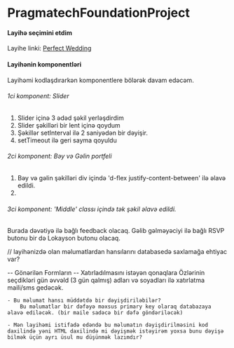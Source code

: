 # PragmatechFoundationProject

 
<h4> Layihə seçimini etdim </h4>

Layihe linki: <a href="http://kodesolution.website/html/html/perfect-wedding/v2.1/demo/event-index-sp-layout1.html">Perfect Wedding</a> 

<h4> Layihənin komponentləri </h4>

Layihəmi kodlaşdırarkən komponentlere bölərək davam edəcəm.

<h6> 1ci komponent: Slider </h6> 

1. Slider içinə 3 ədəd şəkil yerləşdirdim
2. Slider şəkilləri bir lent içinə qoydum
3. Şəkillər setInterval ilə 2 saniyədən bir dəyişir.
4. setTimeout ilə geri sayma qoyuldu

<h6> 2ci komponent: Bəy və Gəlin portfeli </h6> 

1. Bəy və gəlin şəkilləri div içində 'd-flex justify-content-between' ilə əlavə edildi.
2. 

<h6> 3ci komponent: 'Middle' classı içində tək şəkil əlavə edildi. </h6> 

Burada dəvətiyə ilə bağlı feedback olacaq. Gəlib gəlməyəciyi ilə bağlı RSVP butonu bir də Lokayson butonu olacaq.


// layihənizdə olan məlumatlardan hansılarını databasedə saxlamağa ehtiyac var?

-- Gönərilən Formların
-- Xatırladılmasını istəyən qonaqlara Özlərinin seçdikləri gün əvvəld (3 gün qalmış) adları və soyadları ilə xatırlatma maili/sms gedəcək.

    - Bu məlumat hansı müddətdə bir dəyişdiriləbilər? 
        Bu məlumatlar bir dəfəyə məxsus primary key olaraq databazaya əlavə ediləcək. (bir maile sadəcə bir dəfə göndəriləcək)

    - Mən layihəmi istifadə edəndə bu məlumatın dəyişdirilməsini kod daxilində yəni HTML daxilində mi dəyişmək istəyirəm yoxsa bunu dəyişə bilmək üçün ayrı üsul mu düşünmək lazımdır?
